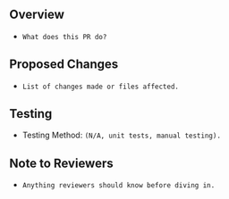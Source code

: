 ## Overview

* `What does this PR do?`

## Proposed Changes

* `List of changes made or files affected.`

## Testing

* Testing Method: `(N/A, unit tests, manual testing).`

## Note to Reviewers

* `Anything reviewers should know before diving in.`
